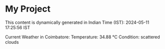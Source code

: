 # My Project

This content is dynamically generated in Indian Time (IST): 2024-05-11 17:25:56 IST


Current Weather in Coimbatore:
Temperature: 34.88 °C
Condition: scattered clouds
